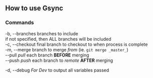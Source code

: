 ## How to use Gsync

### Commands
  -b, --branches        branches to include  
                        if not specified, then ALL branches will be included  
  -c, --checkout        final branch to checkout to when process is complete  
  -m, --merge           branch to merge _from_ (ie. `git merge _master_`)  
  --pull                _pull_ each branch **BEFORE** merging  
  --push                _push_ each branch to _remote_ **AFTER** merging  
  
  -d, --debug           _For Dev_ to output all variables passed  